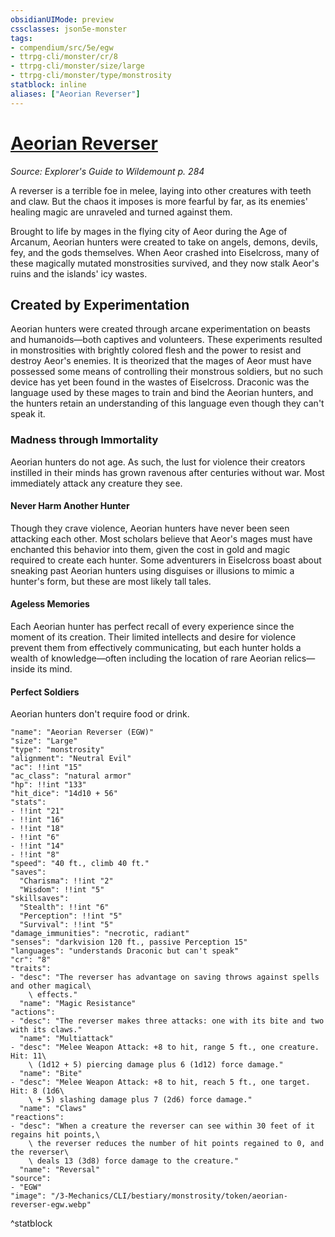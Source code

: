 ```yaml
---
obsidianUIMode: preview
cssclasses: json5e-monster
tags:
- compendium/src/5e/egw
- ttrpg-cli/monster/cr/8
- ttrpg-cli/monster/size/large
- ttrpg-cli/monster/type/monstrosity
statblock: inline
aliases: ["Aeorian Reverser"]
---
```

# [Aeorian Reverser](3-Mechanics\CLI\bestiary\monstrosity/aeorian-reverser-egw.md)
*Source: Explorer's Guide to Wildemount p. 284*  

A reverser is a terrible foe in melee, laying into other creatures with teeth and claw. But the chaos it imposes is more fearful by far, as its enemies' healing magic are unraveled and turned against them.

Brought to life by mages in the flying city of Aeor during the Age of Arcanum, Aeorian hunters were created to take on angels, demons, devils, fey, and the gods themselves. When Aeor crashed into Eiselcross, many of these magically mutated monstrosities survived, and they now stalk Aeor's ruins and the islands' icy wastes.

## Created by Experimentation

Aeorian hunters were created through arcane experimentation on beasts and humanoids—both captives and volunteers. These experiments resulted in monstrosities with brightly colored flesh and the power to resist and destroy Aeor's enemies. It is theorized that the mages of Aeor must have possessed some means of controlling their monstrous soldiers, but no such device has yet been found in the wastes of Eiselcross. Draconic was the language used by these mages to train and bind the Aeorian hunters, and the hunters retain an understanding of this language even though they can't speak it.

### Madness through Immortality

Aeorian hunters do not age. As such, the lust for violence their creators instilled in their minds has grown ravenous after centuries without war. Most immediately attack any creature they see.

#### Never Harm Another Hunter

Though they crave violence, Aeorian hunters have never been seen attacking each other. Most scholars believe that Aeor's mages must have enchanted this behavior into them, given the cost in gold and magic required to create each hunter. Some adventurers in Eiselcross boast about sneaking past Aeorian hunters using disguises or illusions to mimic a hunter's form, but these are most likely tall tales.

#### Ageless Memories

Each Aeorian hunter has perfect recall of every experience since the moment of its creation. Their limited intellects and desire for violence prevent them from effectively communicating, but each hunter holds a wealth of knowledge—often including the location of rare Aeorian relics—inside its mind.

#### Perfect Soldiers

Aeorian hunters don't require food or drink.

```statblock
"name": "Aeorian Reverser (EGW)"
"size": "Large"
"type": "monstrosity"
"alignment": "Neutral Evil"
"ac": !!int "15"
"ac_class": "natural armor"
"hp": !!int "133"
"hit_dice": "14d10 + 56"
"stats":
- !!int "21"
- !!int "16"
- !!int "18"
- !!int "6"
- !!int "14"
- !!int "8"
"speed": "40 ft., climb 40 ft."
"saves":
  "Charisma": !!int "2"
  "Wisdom": !!int "5"
"skillsaves":
  "Stealth": !!int "6"
  "Perception": !!int "5"
  "Survival": !!int "5"
"damage_immunities": "necrotic, radiant"
"senses": "darkvision 120 ft., passive Perception 15"
"languages": "understands Draconic but can't speak"
"cr": "8"
"traits":
- "desc": "The reverser has advantage on saving throws against spells and other magical\
    \ effects."
  "name": "Magic Resistance"
"actions":
- "desc": "The reverser makes three attacks: one with its bite and two with its claws."
  "name": "Multiattack"
- "desc": "Melee Weapon Attack: +8 to hit, range 5 ft., one creature. Hit: 11\
    \ (1d12 + 5) piercing damage plus 6 (1d12) force damage."
  "name": "Bite"
- "desc": "Melee Weapon Attack: +8 to hit, reach 5 ft., one target. Hit: 8 (1d6\
    \ + 5) slashing damage plus 7 (2d6) force damage."
  "name": "Claws"
"reactions":
- "desc": "When a creature the reverser can see within 30 feet of it regains hit points,\
    \ the reverser reduces the number of hit points regained to 0, and the reverser\
    \ deals 13 (3d8) force damage to the creature."
  "name": "Reversal"
"source":
- "EGW"
"image": "/3-Mechanics/CLI/bestiary/monstrosity/token/aeorian-reverser-egw.webp"
```
^statblock